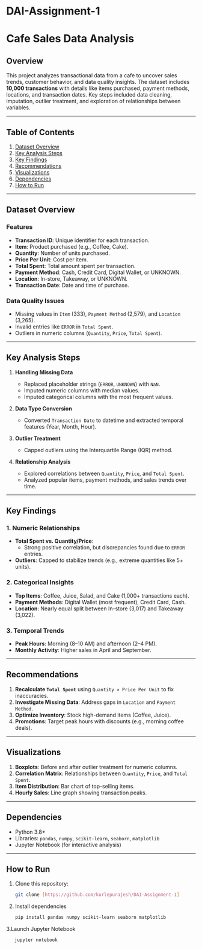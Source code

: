 # DAI-Assignment-1
# Cafe Sales Data Analysis

## Overview
This project analyzes transactional data from a cafe to uncover sales trends, customer behavior, and data quality insights. The dataset includes **10,000 transactions** with details like items purchased, payment methods, locations, and transaction dates. Key steps included data cleaning, imputation, outlier treatment, and exploration of relationships between variables.

---

## Table of Contents
1. [Dataset Overview](#dataset-overview)
2. [Key Analysis Steps](#key-analysis-steps)
3. [Key Findings](#key-findings)
4. [Recommendations](#recommendations)
5. [Visualizations](#visualizations)
6. [Dependencies](#dependencies)
7. [How to Run](#how-to-run)

---

## Dataset Overview
### Features
- **Transaction ID**: Unique identifier for each transaction.
- **Item**: Product purchased (e.g., Coffee, Cake).
- **Quantity**: Number of units purchased.
- **Price Per Unit**: Cost per item.
- **Total Spent**: Total amount spent per transaction.
- **Payment Method**: Cash, Credit Card, Digital Wallet, or UNKNOWN.
- **Location**: In-store, Takeaway, or UNKNOWN.
- **Transaction Date**: Date and time of purchase.

### Data Quality Issues
- Missing values in `Item` (333), `Payment Method` (2,579), and `Location` (3,265).
- Invalid entries like `ERROR` in `Total Spent`.
- Outliers in numeric columns (`Quantity`, `Price`, `Total Spent`).

---

## Key Analysis Steps
1. **Handling Missing Data**  
   - Replaced placeholder strings (`ERROR`, `UNKNOWN`) with `NaN`.
   - Imputed numeric columns with median values.
   - Imputed categorical columns with the most frequent values.

2. **Data Type Conversion**  
   - Converted `Transaction Date` to datetime and extracted temporal features (Year, Month, Hour).

3. **Outlier Treatment**  
   - Capped outliers using the Interquartile Range (IQR) method.

4. **Relationship Analysis**  
   - Explored correlations between `Quantity`, `Price`, and `Total Spent`.
   - Analyzed popular items, payment methods, and sales trends over time.

---

## Key Findings
### 1. Numeric Relationships
- **Total Spent vs. Quantity/Price**:  
  - Strong positive correlation, but discrepancies found due to `ERROR` entries.  
- **Outliers**: Capped to stabilize trends (e.g., extreme quantities like 5+ units).

### 2. Categorical Insights
- **Top Items**: Coffee, Juice, Salad, and Cake (1,000+ transactions each).  
- **Payment Methods**: Digital Wallet (most frequent), Credit Card, Cash.  
- **Location**: Nearly equal split between In-store (3,017) and Takeaway (3,022).

### 3. Temporal Trends
- **Peak Hours**: Morning (8–10 AM) and afternoon (2–4 PM).  
- **Monthly Activity**: Higher sales in April and September.

---

## Recommendations
1. **Recalculate `Total Spent`** using `Quantity × Price Per Unit` to fix inaccuracies.  
2. **Investigate Missing Data**: Address gaps in `Location` and `Payment Method`.  
3. **Optimize Inventory**: Stock high-demand items (Coffee, Juice).  
4. **Promotions**: Target peak hours with discounts (e.g., morning coffee deals).  

---

## Visualizations
1. **Boxplots**: Before and after outlier treatment for numeric columns.  
2. **Correlation Matrix**: Relationships between `Quantity`, `Price`, and `Total Spent`.  
3. **Item Distribution**: Bar chart of top-selling items.  
4. **Hourly Sales**: Line graph showing transaction peaks.  

---

## Dependencies
- Python 3.8+
- Libraries: `pandas`, `numpy`, `scikit-learn`, `seaborn`, `matplotlib`  
- Jupyter Notebook (for interactive analysis)

---

## How to Run
1. Clone this repository:  
   ```bash
   git clone [https://github.com/kurlepurajesh/DAI-Assignment-1]
2. Install dependencies
   ```bash
   pip install pandas numpy scikit-learn seaborn matplotlib
3.Launch Jupyter Notebook
   ```bash
      jupyter notebook





